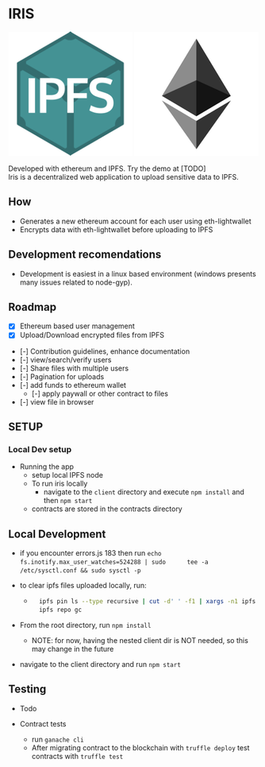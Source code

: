 # IRIS

<div>
  <img src="https://github.com/driemworks/ipfs-ether-demo/blob/master/resources/ipfs-logo.png" width="250" height="250" >
  <img src="https://github.com/driemworks/ipfs-ether-demo/blob/master/resources/ethereum.jpg" width="250" height="250" />
</div>

Developed with ethereum and IPFS. Try the demo at [TODO]
<br>
Iris is a decentralized web application to upload sensitive data to IPFS.

## How

* Generates a new ethereum account for each user using eth-lightwallet
* Encrypts data with eth-lightwallet before uploading to IPFS

## Development recomendations

* Development is easiest in a linux based environment (windows presents many issues related to node-gyp).

## Roadmap

* [x] Ethereum based user management
* [x] Upload/Download encrypted files from IPFS
* [-] Contribution guidelines, enhance documentation
* [-]  view/search/verify users
* [-] Share files with multiple users
* [-] Pagination for uploads
* [-] add funds to ethereum wallet
  * [-] apply paywall or other contract to files
* [-] view file in browser

## SETUP

### Local Dev setup

* Running the app
  * setup local IPFS node
  * To run iris locally
    * navigate to the `client` directory and execute `npm install` and then `npm start`
  * contracts are stored in the contracts directory

## Local Development

* if you encounter errors.js 183 then run `echo fs.inotify.max_user_watches=524288 | sudo      tee -a /etc/sysctl.conf && sudo sysctl -p`

* to clear ipfs files uploaded locally, run:

  * ``` bash
      ipfs pin ls --type recursive | cut -d' ' -f1 | xargs -n1 ipfs pin rm
      ipfs repo gc
    ```

* From the root directory, run `npm install`
  * NOTE: for now, having the nested client dir is NOT needed, so this may change in the future
* navigate to the client directory and run `npm start`

## Testing

* Todo

* Contract tests
  * run `ganache cli`
  * After migrating contract to the blockchain with `truffle deploy` test contracts with `truffle test`

